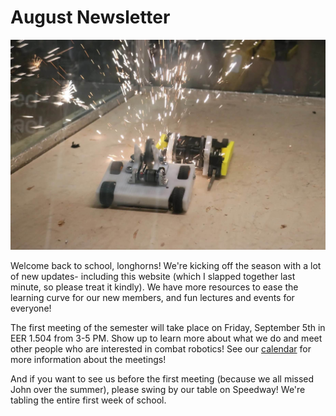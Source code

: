 # August Newsletter

![Robot Battle](/images/whopper.jpg)

Welcome back to school, longhorns! We're kicking off the season with a lot of new updates- including this website (which I slapped together last minute, so please treat it kindly). We have more resources to ease the learning curve for our new members, and fun lectures and events for everyone! 

The first meeting of the semester will take place on Friday, September 5th in EER 1.504 from 3-5 PM. Show up to learn more about what we do and meet other people who are interested in combat robotics! See our [calendar](https://calendar.google.com/calendar/u/2?cid=dGhlZXhwZXJpbWVudGFsZGl2aXNpb25AZ21haWwuY29t) for more information about the meetings! 


And if you want to see us before the first meeting (because we all missed John over the summer), please swing by our table on Speedway! We're tabling the entire first week of school. 



